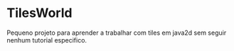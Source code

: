 TilesWorld
======

Pequeno projeto para aprender a trabalhar com tiles em java2d sem seguir nenhum tutorial especifico.
